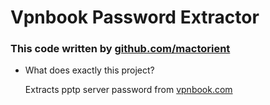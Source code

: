 # Vpnbook Password Extractor

### This code written by [github.com/mactorient](https://github.com/mactorient)


* What does exactly this project?
    
    Extracts pptp server password from [vpnbook.com](https://www.vpnbook.com/)